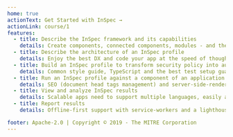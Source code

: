 ```yaml
---
home: true
actionText: Get Started with InSpec →
actionLink: course/1
features:
  - title: Describe the InSpec framework and its capabilities
    details: Create components, connected components, modules - and their tests - right from the CLI
  - title: Describe the architecture of an InSpec profile
    details: Enjoy the best DX and code your app at the speed of thought! With HMR for client and server
  - title: Build an InSpec profile to transform security policy into automated security testing
    details: Common style guide, TypeScript and the best test setup guarantee code quality and non-breaking changes
  - title: Run an InSpec profile against a component of an application stack
    details: SEO (document head tags management) and server-side-rendering for search engines
  - title: View and analyze InSpec results
    details: Scalable apps need to support multiple languages, easily add and support multiple languages
  - title: Report results
    details: Offline-first support with service-workers and a lighthouse score as high as possible

footer: Apache-2.0 | Copyright © 2019 - The MITRE Corporation
---
```

